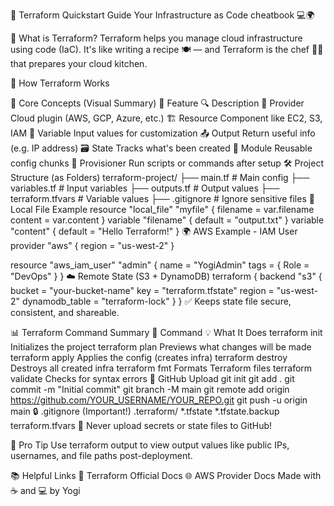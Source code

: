 🚀 Terraform Quickstart Guide
Your Infrastructure as Code cheatbook 💻🌍

🌱 What is Terraform?
Terraform helps you manage cloud infrastructure using code (IaC).
It's like writing a recipe 🍽️ — and Terraform is the chef 👨‍🍳 that prepares your cloud kitchen.

🔧 How Terraform Works

🧠 Core Concepts (Visual Summary)
🌟 Feature	🔍 Description
🔌 Provider	Cloud plugin (AWS, GCP, Azure, etc.)
🏗️ Resource	Component like EC2, S3, IAM
🧮 Variable	Input values for customization
📤 Output	Return useful info (e.g. IP address)
🗃️ State	Tracks what's been created
🔁 Module	Reusable config chunks
🔧 Provisioner	Run scripts or commands after setup
🛠️ Project Structure (as Folders)
terraform-project/
├── main.tf              # Main config
├── variables.tf         # Input variables
├── outputs.tf           # Output values
├── terraform.tfvars     # Variable values
├── .gitignore           # Ignore sensitive files
📄 Local File Example
resource "local_file" "myfile" {
  filename = var.filename
  content  = var.content
}
variable "filename" { default = "output.txt" }
variable "content"  { default = "Hello Terraform!" }
🌍 AWS Example - IAM User
provider "aws" {
  region = "us-west-2"
}

resource "aws_iam_user" "admin" {
  name = "YogiAdmin"
  tags = {
    Role = "DevOps"
  }
}
☁️ Remote State (S3 + DynamoDB)
terraform {
  backend "s3" {
    bucket         = "your-bucket-name"
    key            = "terraform.tfstate"
    region         = "us-west-2"
    dynamodb_table = "terraform-lock"
  }
}
✅ Keeps state file secure, consistent, and shareable.

📊 Terraform Command Summary
🔧 Command	💡 What It Does
terraform init	Initializes the project
terraform plan	Previews what changes will be made
terraform apply	Applies the config (creates infra)
terraform destroy	Destroys all created infra
terraform fmt	Formats Terraform files
terraform validate	Checks for syntax errors
🚀 GitHub Upload
git init
git add .
git commit -m "Initial commit"
git branch -M main
git remote add origin https://github.com/YOUR_USERNAME/YOUR_REPO.git
git push -u origin main
🔒 .gitignore (Important!)
.terraform/
*.tfstate
*.tfstate.backup
terraform.tfvars
🙅 Never upload secrets or state files to GitHub!

🧠 Pro Tip
Use terraform output to view output values like public IPs, usernames, and file paths post-deployment.

📚 Helpful Links
📘 Terraform Official Docs
🌐 AWS Provider Docs
Made with ☕ and 💻 by Yogi

